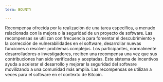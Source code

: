 ```yaml
---
term: BOUNTY

---
```

Recompensa ofrecida por la realización de una tarea específica, a menudo relacionada con la mejora o la seguridad de un proyecto de software. Las recompensas se utilizan con frecuencia para fomentar el descubrimiento y la corrección de vulnerabilidades en el software, desarrollar nuevas funciones o resolver problemas complejos. Los participantes, normalmente desarrolladores o investigadores, reciben una recompensa una vez que sus contribuciones han sido verificadas y aceptadas. Este sistema de incentivos ayuda a acelerar el desarrollo y mejorar la seguridad del software movilizando a una comunidad más amplia. Las recompensas se utilizan a veces para el software en el contexto de Bitcoin.